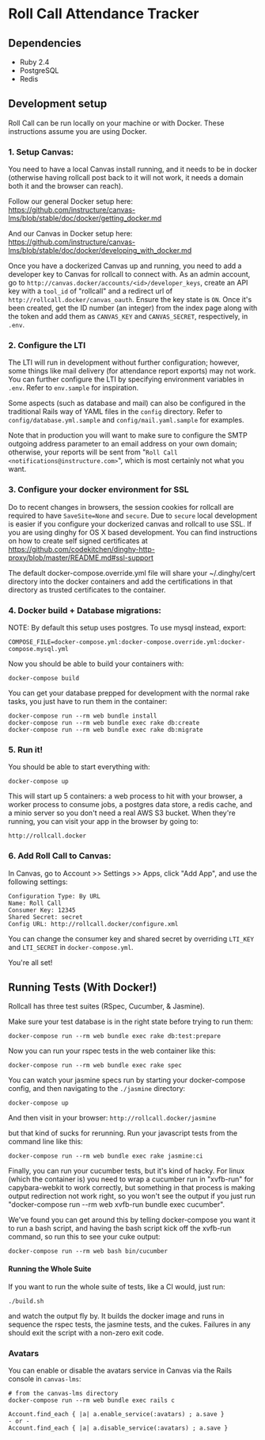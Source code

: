 # Roll Call Attendance Tracker

## Dependencies

- Ruby 2.4
- PostgreSQL
- Redis

## Development setup

Roll Call can be run locally on your machine or with Docker. These instructions
assume you are using Docker.

### 1. Setup Canvas:

You need to have a local Canvas install running, and it needs to be in
docker (otherwise having rollcall post back to it will not work, it needs
a domain both it and the browser can reach).

Follow our general Docker setup here:
https://github.com/instructure/canvas-lms/blob/stable/doc/docker/getting_docker.md

And our Canvas in Docker setup here:
https://github.com/instructure/canvas-lms/blob/stable/doc/docker/developing_with_docker.md

Once you have a dockerized Canvas up and running, you need to add a
developer key to Canvas for rollcall to connect with. As an admin
account, go to `http://canvas.docker/accounts/<id>/developer_keys`,
create an API key with a `tool_id` of "rollcall" and a redirect url of
`http://rollcall.docker/canvas_oauth`. Ensure the key state is `ON`.
Once it's been created, get the ID number (an integer) from the index
page along with the token and add them as `CANVAS_KEY` and
`CANVAS_SECRET`, respectively, in `.env`.

### 2. Configure the LTI

The LTI will run in development without further configuration; however, some
things like mail delivery (for attendance report exports) may not work. You can
further configure the LTI by specifying environment variables in `.env`. Refer
to `env.sample` for inspiration.

Some aspects (such as database and mail) can also be configured in the
traditional Rails way of YAML files in the `config` directory. Refer to
`config/database.yml.sample` and `config/mail.yaml.sample` for examples.

Note that in production you will want to make sure to configure the SMTP
outgoing address parameter to an email address on your own domain; otherwise,
your reports will be sent from "`Roll Call <notifications@instructure.com>`",
which is most certainly not what you want.

### 3. Configure your docker environment for SSL

Do to recent changes in browsers, the session cookies for rollcall are required to have `SaveSite=None` and `secure`.
Due to `secure` local development is easier if you configure your dockerized canvas and rollcall to use SSL. If you are
using dinghy for OS X based development. You can find instructions on how to create self signed certificates at
https://github.com/codekitchen/dinghy-http-proxy/blob/master/README.md#ssl-support

The default docker-compose.override.yml file will share your ~/.dinghy/cert directory into the docker containers and add
the certifications in that directory as trusted certificates to the container.

### 4. Docker build + Database migrations:

NOTE: By default this setup uses postgres. To use mysql instead, export:

    COMPOSE_FILE=docker-compose.yml:docker-compose.override.yml:docker-compose.mysql.yml

Now you should be able to build your containers with:

    docker-compose build

You can get your database prepped for development with the normal
rake tasks, you just have to run them in the container:

    docker-compose run --rm web bundle install
    docker-compose run --rm web bundle exec rake db:create
    docker-compose run --rm web bundle exec rake db:migrate

### 5. Run it!

You should be able to start everything with:

    docker-compose up

This will start up 5 containers: a web process to hit with your browser, a
worker process to consume jobs, a postgres data store, a redis cache, and a
minio server so you don't need a real AWS S3 bucket. When they're running, you
can visit your app in the browser by going to:

`http://rollcall.docker`

### 6. Add Roll Call to Canvas:

In Canvas, go to Account >> Settings >> Apps, click "Add App", and use the following settings:

    Configuration Type: By URL
    Name: Roll Call
    Consumer Key: 12345
    Shared Secret: secret
    Config URL: http://rollcall.docker/configure.xml

You can change the consumer key and shared secret by overriding `LTI_KEY` and `LTI_SECRET`
in `docker-compose.yml`.

You're all set!

## Running Tests (With Docker!)

Rollcall has three test suites (RSpec, Cucumber, & Jasmine).

Make sure your test database is in the right state before trying to run them:

    docker-compose run --rm web bundle exec rake db:test:prepare

Now you can run your rspec tests in the web container like this:

    docker-compose run --rm web bundle exec rake spec

You can watch your jasmine specs run by starting your docker-compose config, and then navigating to the `./jasmine` directory:

    docker-compose up

And then visit in your browser: `http://rollcall.docker/jasmine`

but that kind of sucks for rerunning. Run your javascript tests from the command line like this:

    docker-compose run --rm web bundle exec rake jasmine:ci

Finally, you can run your cucumber tests, but it's kind of hacky.  For linux
(which the container is) you need to wrap a cucumber run in "xvfb-run" for
capybara-webkit to work correctly, but something in that process is
making output redirection not work right, so you won't see the output if you
just run "docker-compose run --rm web xvfb-run bundle exec cucumber".

We've found you can get around this by telling docker-compose you want it to run
a bash script, and having the bash script kick off the xvfb-run command,
so run this to see your cuke output:

    docker-compose run --rm web bash bin/cucumber

#### Running the Whole Suite

If you want to run the whole suite of tests, like a CI would, just run:

    ./build.sh

and watch the output fly by. It builds the docker image and runs in sequence the rspec tests,
the jasmine tests, and the cukes. Failures in any should exit the script with a non-zero exit code.

### Avatars

You can enable or disable the avatars service in Canvas via the Rails console in `canvas-lms`:

    # from the canvas-lms directory
    docker-compose run --rm web bundle exec rails c

    Account.find_each { |a| a.enable_service(:avatars) ; a.save }
    - or -
    Account.find_each { |a| a.disable_service(:avatars) ; a.save }
